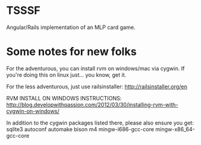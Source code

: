 TSSSF
=====

Angular/Rails implementation of an MLP card game.


Some notes for new folks
=====
For the adventurous, you can install rvm on windows/mac via cygwin.  If you're doing this on linux just... you know, get it.

For the less adventurous, just use railsinstaller: http://railsinstaller.org/en

RVM INSTALL ON WINDOWS INSTRUCTIONS: 
  http://blog.developwithpassion.com/2012/03/30/installing-rvm-with-cygwin-on-windows/
  
In addition to the cygwin packages listed there, please also ensure you get:
  sqlite3
  autoconf
  automake
  bison
  m4
  mingw-i686-gcc-core
  mingw-x86_64-gcc-core

